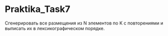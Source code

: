 # Praktika_Task7
 
Сгенерировать все размещения из N элементов по K с повторениями и выписать их в лексикографическом порядке.